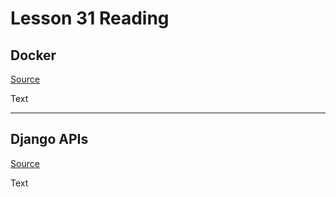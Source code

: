 # Lesson 31 Reading

## Docker

[Source](https://wsvincent.com/beginners-guide-to-docker/)

Text

---

## Django APIs

[Source](https://djangoforapis.com/library-website-and-api/)

Text
